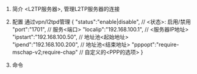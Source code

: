 
1. 简介
    <L2TP服务器>, 管理L2TP服务器的连接

2. 配置 
    通过vpn/l2tpd管理
    {
        "status":"enable|disable",              // <状态>: 启用/禁用
        "port":"1701",                         // 服务<端口>
        "localip":"192.168.100.1",             // <服务器IP地址>
        "ipstart":"192.168.100.50",             // 地址池<起始地址>
        "ipend":"192.168.100.200",             // 地址池<结束地址>
        "pppopt":"require-mschap-v2;require-chap" // 自定义的<PPP的选项>
    }

3. 命令

